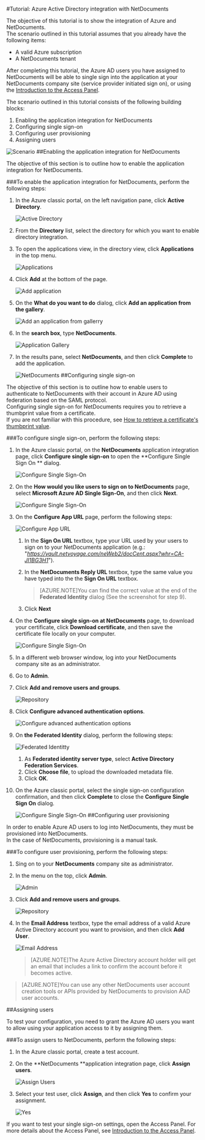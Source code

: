 <properties 
    pageTitle="Tutorial: Azure Active Directory integration with NetDocuments | Microsoft Azure" 
    description="Learn how to use NetDocuments with Azure Active Directory to enable single sign-on, automated provisioning, and more!" 
    services="active-directory" 
    authors="jeevansd"  
    documentationCenter="na" 
    manager="femila"/>
<tags 
    ms.service="active-directory" 
    ms.devlang="na" 
    ms.topic="article" 
    ms.tgt_pltfrm="na" 
    ms.workload="identity" 
    ms.date="07/08/2016" 
    ms.author="jeedes" />

#Tutorial: Azure Active Directory integration with NetDocuments
  
The objective of this tutorial is to show the integration of Azure and NetDocuments.  
The scenario outlined in this tutorial assumes that you already have the following items:

-   A valid Azure subscription
-   A NetDocuments tenant
  
After completing this tutorial, the Azure AD users you have assigned to NetDocuments will be able to single sign into the application at your NetDocuments company site (service provider initiated sign on), or using the [Introduction to the Access Panel](active-directory-saas-access-panel-introduction.md).
  
The scenario outlined in this tutorial consists of the following building blocks:

1.  Enabling the application integration for NetDocuments
2.  Configuring single sign-on
3.  Configuring user provisioning
4.  Assigning users

![Scenario](./media/active-directory-saas-netdocuments-tutorial/IC795040.png "Scenario")
##Enabling the application integration for NetDocuments
  
The objective of this section is to outline how to enable the application integration for NetDocuments.

###To enable the application integration for NetDocuments, perform the following steps:

1.  In the Azure classic portal, on the left navigation pane, click **Active Directory**.

    ![Active Directory](./media/active-directory-saas-netdocuments-tutorial/IC700993.png "Active Directory")

2.  From the **Directory** list, select the directory for which you want to enable directory integration.

3.  To open the applications view, in the directory view, click **Applications** in the top menu.

    ![Applications](./media/active-directory-saas-netdocuments-tutorial/IC700994.png "Applications")

4.  Click **Add** at the bottom of the page.

    ![Add application](./media/active-directory-saas-netdocuments-tutorial/IC749321.png "Add application")

5.  On the **What do you want to do** dialog, click **Add an application from the gallery**.

    ![Add an application from gallerry](./media/active-directory-saas-netdocuments-tutorial/IC749322.png "Add an application from gallerry")

6.  In the **search box**, type **NetDocuments**.

    ![Application Gallery](./media/active-directory-saas-netdocuments-tutorial/IC795041.png "Application Gallery")

7.  In the results pane, select **NetDocuments**, and then click **Complete** to add the application.

    ![NetDocuments](./media/active-directory-saas-netdocuments-tutorial/IC795042.png "NetDocuments")
##Configuring single sign-on
  
The objective of this section is to outline how to enable users to authenticate to NetDocuments with their account in Azure AD using federation based on the SAML protocol.  
Configuring single sign-on for NetDocuments requires you to retrieve a thumbprint value from a certificate.  
If you are not familiar with this procedure, see [How to retrieve a certificate's thumbprint value](http://youtu.be/YKQF266SAxI).

###To configure single sign-on, perform the following steps:

1.  In the Azure classic portal, on the **NetDocuments** application integration page, click **Configure single sign-on** to open the **Configure Single Sign On ** dialog.

    ![Configure Single Sign-On](./media/active-directory-saas-netdocuments-tutorial/IC795043.png "Configure Single Sign-On")

2.  On the **How would you like users to sign on to NetDocuments** page, select **Microsoft Azure AD Single Sign-On**, and then click **Next**.

    ![Configure Single Sign-On](./media/active-directory-saas-netdocuments-tutorial/IC795044.png "Configure Single Sign-On")

3.  On the **Configure App URL** page, perform the following steps:

    ![Configure App URL](./media/active-directory-saas-netdocuments-tutorial/IC795045.png "Configure App URL")

    1.  In the **Sign On URL** textbox, type your URL used by your users to sign on to your NetDocuments application (e.g.: "*https://vault.netvoyage.com/neWeb2/docCent.aspx?whr=CA-JI1BG3H1*").
    2.  In the **NetDocuments Reply URL** textbox, type the same value you have typed into the the **Sign On URL** textbox.  

        >[AZURE.NOTE]You can find the correct value at the end of the **Federated Identity** dialog (See the screenshot for step 9).

    3.  Click **Next**

4.  On the **Configure single sign-on at NetDocuments** page, to download your certificate, click **Download certificate**, and then save the certificate file locally on your computer.

    ![Configure Single Sign-On](./media/active-directory-saas-netdocuments-tutorial/IC795046.png "Configure Single Sign-On")

5.  In a different web browser window, log into your NetDocuments company site as an administrator.

6.  Go to **Admin**.

7.  Click **Add and remove users and groups**.

    ![Repository](./media/active-directory-saas-netdocuments-tutorial/IC795047.png "Repository")

8.  Click **Configure advanced authentication options**.

    ![Configure advanced authentication options](./media/active-directory-saas-netdocuments-tutorial/IC795048.png "Configure advanced authentication options")

9.  On **the Federated Identity** dialog, perform the following steps:

    ![Federated Identitty](./media/active-directory-saas-netdocuments-tutorial/IC795049.png "Federated Identitty")

    1.  As **Federated identity server type**, select **Active Directory Federation Services**.
    2.  Click **Choose file**, to upload the downloaded metadata file.
    3.  Click **OK**.

10. On the Azure classic portal, select the single sign-on configuration confirmation, and then click **Complete** to close the **Configure Single Sign On** dialog.

    ![Configure Single Sign-On](./media/active-directory-saas-netdocuments-tutorial/IC795050.png "Configure Single Sign-On")
##Configuring user provisioning
  
In order to enable Azure AD users to log into NetDocuments, they must be provisioned into NetDocuments.  
In the case of NetDocuments, provisioning is a manual task.

###To configure user provisioning, perform the following steps:

1.  Sing on to your **NetDocuments** company site as administrator.

2.  In the menu on the top, click **Admin**.

    ![Admin](./media/active-directory-saas-netdocuments-tutorial/IC795051.png "Admin")

3.  Click **Add and remove users and groups**.

    ![Repository](./media/active-directory-saas-netdocuments-tutorial/IC795047.png "Repository")

4.  In the **Email Address** textbox, type the email address of a valid Azure Active Directory account you want to provision, and then click **Add User**.

    ![Email Address](./media/active-directory-saas-netdocuments-tutorial/IC795053.png "Email Address")

    >[AZURE.NOTE]The Azure Active Directory account holder will get an email that includes a link to confirm the account before it becomes active.

>[AZURE.NOTE]You can use any other NetDocuments user account creation tools or APIs provided by NetDocuments to provision AAD user accounts.

##Assigning users
  
To test your configuration, you need to grant the Azure AD users you want to allow using your application access to it by assigning them.

###To assign users to NetDocuments, perform the following steps:

1.  In the Azure classic portal, create a test account.

2.  On the **NetDocuments **application integration page, click **Assign users**.

    ![Assign Users](./media/active-directory-saas-netdocuments-tutorial/IC795054.png "Assign Users")

3.  Select your test user, click **Assign**, and then click **Yes** to confirm your assignment.

    ![Yes](./media/active-directory-saas-netdocuments-tutorial/IC767830.png "Yes")
  
If you want to test your single sign-on settings, open the Access Panel. For more details about the Access Panel, see [Introduction to the Access Panel](active-directory-saas-access-panel-introduction.md).